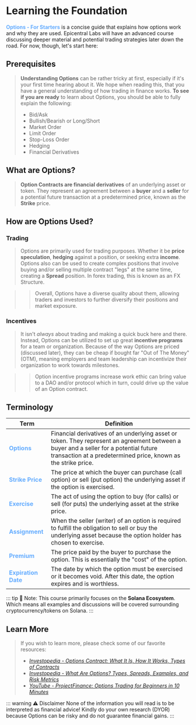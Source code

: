 # Learning the Foundation

<span style="color: #64acff">**Options - For Starters**</span> is a concise guide that explains how options work and why they are used. Epicentral Labs will have an advanced course discussing deeper material and potential trading strategies later down the road. For now, though, let's start here:

## Prerequisites

>**Understanding Options** can be rather tricky at first, especially if it's your first time hearing about it. We hope when reading this, that you have a general understanding of how trading in finance works. **To see if you are ready** to learn about Options, you should be able to fully explain the following:
>- Bid/Ask
>- Bullish/Bearish or Long/Short
>- Market Order
>- Limit Order
>- Stop-Loss Order
>- Hedging
>- Financial Derivatives

## What are Options?

>**Option Contracts are financial derivatives** of an underlying asset or token. They represent an agreement between a **buyer** and a **seller** for a potential future transaction at a predetermined price, known as the **Strike** price.

## How are Options Used?

### Trading

>Options are primarily used for trading purposes. Whether it be **price speculation**, **hedging** against a position, or seeking extra **income**. Options also can be used to create complex positions that involve buying and/or selling multiple contract "legs" at the same time, creating a **Spread** position. In forex trading, this is known as an FX Structure.

>>Overall, Options have a diverse quality about them, allowing traders and investors to further diversify their positions and market exposure.

### Incentives

>It isn't *always* about trading and making a quick buck here and there. Instead, Options can be utilized to set up great **incentive programs** for a team or organization. Because of the way Options are priced (discussed later), they can be cheap if bought far "Out of The Money" (OTM), meaning employers and team leadership can incentivize their organization to work towards milestones. 

>>Option incentive programs increase work ethic can bring value to a DAO and/or protocol which in turn, could drive up the value of an Option contract. 

## Terminology

| Term | Definition |
|------|------------|
| <span style="color: #64acff">**Options**</span> | Financial derivatives of an underlying asset or token. They represent an agreement between a buyer and a seller for a potential future transaction at a predetermined price, known as the strike price. |
| <span style="color: #64acff">**Strike Price**</span> | The price at which the buyer can purchase (call option) or sell (put option) the underlying asset if the option is exercised. |
| <span style="color: #64acff">**Exercise**</span> | The act of using the option to buy (for calls) or sell (for puts) the underlying asset at the strike price. |
| <span style="color: #64acff">**Assignment**</span> | When the seller (writer) of an option is required to fulfill the obligation to sell or buy the underlying asset because the option holder has chosen to exercise. |
| <span style="color: #64acff">**Premium**</span> | The price paid by the buyer to purchase the option. This is essentially the "cost" of the option. |
| <span style="color: #64acff">**Expiration Date**</span> | The date by which the option must be exercised or it becomes void. After this date, the option expires and is worthless. |

::: tip 📝 Note: 
This course primarily focuses on the **Solana Ecosystem**. Which means all examples and discussions will be covered surrounding cryptocurrency/tokens on Solana.
:::

## Learn More

>If you wish to learn more, please check some of our favorite resources:
>- [*Investopedia - Options Contract: What It Is, How It Works, Types of Contracts*](https://www.investopedia.com/terms/o/optionscontract.asp)
>- [*Investopedia - What Are Options? Types, Spreads, Examples, and Risk Metrics*](https://www.investopedia.com/terms/o/option.asp)
>- [*YouTube - ProjectFinance: Options Trading for Beginners in 10 Minutes*](https://youtu.be/O8EN51F6jUo)

::: warning ⚠️ Disclaimer
None of the information you will read is to be interpreted as financial advice! Kindly do your own research (DYOR) because Options can be risky and do not guarantee financial gains.
:::
